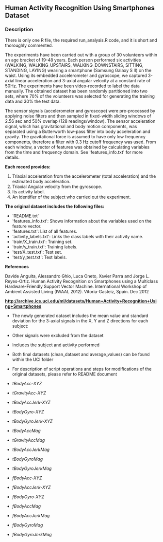 ## Human Activity Recognition Using Smartphones Dataset

### Description

There is only one R file, the required run_analysis.R code, and it is short and thoroughly commented.

The experiments have been carried out with a group of 30 volunteers within an age bracket of 19-48 years. 
Each person performed six activities (WALKING, WALKING_UPSTAIRS, WALKING_DOWNSTAIRS, SITTING, STANDING, LAYING) 
wearing a smartphone (Samsung Galaxy S II) on the waist. Using its embedded accelerometer and gyroscope, we captured 3-axial linear 
acceleration and 3-axial angular velocity at a constant rate of 50Hz. The experiments have been video-recorded to label the data 
manually. The obtained dataset has been randomly partitioned into two sets, where 70% of the volunteers was selected for generating 
the training data and 30% the test data. 

The sensor signals (accelerometer and gyroscope) were pre-processed by applying noise filters and then sampled in 
fixed-width sliding windows of 2.56 sec and 50% overlap (128 readings/window). The sensor acceleration signal, which has 
gravitational and body motion components, was separated using a Butterworth low-pass filter into body acceleration and gravity. 
The gravitational force is assumed to have only low frequency components, therefore a filter with 0.3 Hz cutoff frequency was used. 
From each window, a vector of features was obtained by calculating variables from the time and frequency domain. 
See 'features_info.txt' for more details. 

**Each record provides:**

1. Triaxial acceleration from the accelerometer (total acceleration) and the estimated body acceleration.
2. Triaxial Angular velocity from the gyroscope. 
3. Its activity label. 
4. An identifier of the subject who carried out the experiment.


**The original dataset includes the following files:**

- 'README.txt'
- 'features_info.txt': Shows information about the variables used on the feature vector.
- 'features.txt': List of all features.
- 'activity_labels.txt': Links the class labels with their activity name.
- 'train/X_train.txt': Training set.
- 'train/y_train.txt': Training labels.
- 'test/X_test.txt': Test set.
- 'test/y_test.txt': Test labels.

**References**

Davide Anguita, Alessandro Ghio, Luca Oneto, Xavier Parra and Jorge L. Reyes-Ortiz. Human Activity Recognition on Smartphones 
using a Multiclass Hardware-Friendly Support Vector Machine. International Workshop of Ambient Assisted Living (IWAAL 2012). 
Vitoria-Gasteiz, Spain. Dec 2012

**http://archive.ics.uci.edu/ml/datasets/Human+Activity+Recognition+Using+Smartphones**


* The newly generated dataset includes the mean value and standard deviation for the 3-axial signals in the X, Y and Z directions for each subject:
* Other signals were excluded from the dataset
* Includes the subject and activity performed
* Both final datasets (clean_dataset and average_values) can be found within the UCI folder
* For description of script operations and steps for modifications of the original datasets, please refer to README document

* *tBodyAcc-XYZ*
* *tGravityAcc-XYZ*
* *tBodyAccJerk-XYZ*
* *tBodyGyro-XYZ*
* *tBodyGyroJerk-XYZ*
* *tBodyAccMag*
* *tGravityAccMag*
* *tBodyAccJerkMag*
* *tBodyGyroMag*
* *tBodyGyroJerkMag*
* *fBodyAcc-XYZ*
* *fBodyAccJerk-XYZ*
* *fBodyGyro-XYZ*
* *fBodyAccMag*
* *fBodyAccJerkMag*
* *fBodyGyroMag*
* *fBodyGyroJerkMag*

